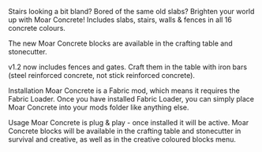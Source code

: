 Stairs looking a bit bland? Bored of the same old slabs? Brighten your world up with Moar Concrete! Includes slabs, stairs, walls & fences in all 16 concrete colours.

The new Moar Concrete blocks are available in the crafting table and stonecutter.

v1.2 now includes fences and gates. Craft them in the table with iron bars (steel reinforced concrete, not stick reinforced concrete). 

Installation 
Moar Concrete is a Fabric mod, which means it requires the Fabric Loader. Once you have installed Fabric Loader, you can simply place Moar Concrete into your mods folder like anything else.

Usage 
Moar Concrete is plug & play - once installed it will be active. Moar Concrete blocks will be available in the crafting table and stonecutter in survival and creative, as well as in the creative coloured blocks menu.
